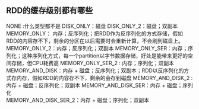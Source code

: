 ## RDD的缓存级别都有哪些

NONE :什么类型都不是
DISK_ONLY：磁盘
DISK_ONLY_2：磁盘；双副本
MEMORY_ONLY： 内存；反序列化；把RDD作为反序列化的方式存储，假如RDD的内容存不下，剩余的分区在以后需要时会重新计算，不会刷到磁盘上。
MEMORY_ONLY_2：内存；反序列化；双副本
MEMORY_ONLY_SER：内存；序列化；这种序列化方式，每一个partition以字节数据存储，好处是能带来更好的空间存储，但CPU耗费高
MEMORY_ONLY_SER_2 : 内存；序列化；双副本
MEMORY_AND_DISK：内存 + 磁盘；反序列化；双副本；RDD以反序列化的方式存内存，假如RDD的内容存不下，剩余的会存到磁盘
MEMORY_AND_DISK_2 : 内存 + 磁盘；反序列化；双副本
MEMORY_AND_DISK_SER：内存 + 磁盘；序列化  
MEMORY_AND_DISK_SER_2：内存 + 磁盘；序列化；双副本